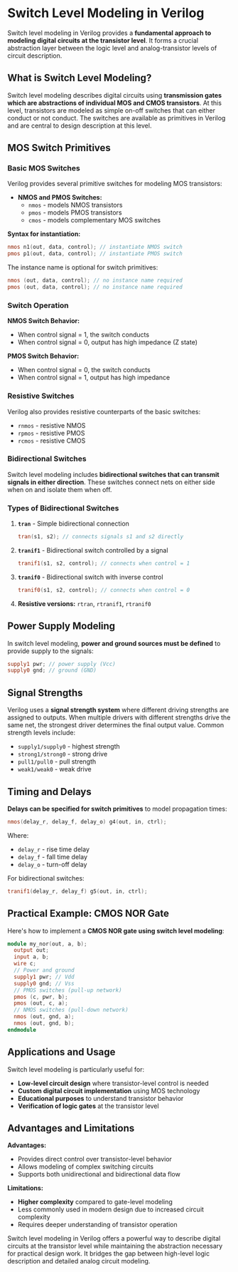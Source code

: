 # Switch Level Modeling in Verilog

Switch level modeling in Verilog provides a **fundamental approach to modeling digital circuits at the transistor level**. It forms a crucial abstraction layer between the logic level and analog-transistor levels of circuit description.

## What is Switch Level Modeling?

Switch level modeling describes digital circuits using **transmission gates which are abstractions of individual MOS and CMOS transistors**. At this level, transistors are modeled as simple on-off switches that can either conduct or not conduct. The switches are available as primitives in Verilog and are central to design description at this level.

## MOS Switch Primitives

### Basic MOS Switches

Verilog provides several primitive switches for modeling MOS transistors:

- **NMOS and PMOS Switches:**
  - `nmos` - models NMOS transistors
  - `pmos` - models PMOS transistors
  - `cmos` - models complementary MOS switches

**Syntax for instantiation:**
```verilog
nmos n1(out, data, control); // instantiate NMOS switch
pmos p1(out, data, control); // instantiate PMOS switch
```

The instance name is optional for switch primitives:
```verilog
nmos (out, data, control); // no instance name required
pmos (out, data, control); // no instance name required
```

### Switch Operation

**NMOS Switch Behavior:**
- When control signal = 1, the switch conducts
- When control signal = 0, output has high impedance (Z state)

**PMOS Switch Behavior:**
- When control signal = 0, the switch conducts
- When control signal = 1, output has high impedance

### Resistive Switches

Verilog also provides resistive counterparts of the basic switches:
- `rnmos` - resistive NMOS
- `rpmos` - resistive PMOS
- `rcmos` - resistive CMOS

### Bidirectional Switches

Switch level modeling includes **bidirectional switches that can transmit signals in either direction**. These switches connect nets on either side when on and isolate them when off.

### Types of Bidirectional Switches

1. **`tran`** - Simple bidirectional connection
   ```verilog
   tran(s1, s2); // connects signals s1 and s2 directly
   ```
2. **`tranif1`** - Bidirectional switch controlled by a signal
   ```verilog
   tranif1(s1, s2, control); // connects when control = 1
   ```
3. **`tranif0`** - Bidirectional switch with inverse control
   ```verilog
   tranif0(s1, s2, control); // connects when control = 0
   ```
4. **Resistive versions:** `rtran`, `rtranif1`, `rtranif0`

## Power Supply Modeling

In switch level modeling, **power and ground sources must be defined** to provide supply to the signals:
```verilog
supply1 pwr; // power supply (Vcc)
supply0 gnd; // ground (GND)
```

## Signal Strengths

Verilog uses a **signal strength system** where different driving strengths are assigned to outputs. When multiple drivers with different strengths drive the same net, the strongest driver determines the final output value. Common strength levels include:
- `supply1/supply0` - highest strength
- `strong1/strong0` - strong drive
- `pull1/pull0` - pull strength
- `weak1/weak0` - weak drive

## Timing and Delays

**Delays can be specified for switch primitives** to model propagation times:
```verilog
nmos(delay_r, delay_f, delay_o) g4(out, in, ctrl);
```
Where:
- `delay_r` - rise time delay
- `delay_f` - fall time delay
- `delay_o` - turn-off delay

For bidirectional switches:
```verilog
tranif1(delay_r, delay_f) g5(out, in, ctrl);
```

## Practical Example: CMOS NOR Gate

Here's how to implement a **CMOS NOR gate using switch level modeling**:
```verilog
module my_nor(out, a, b);
  output out;
  input a, b;
  wire c;
  // Power and ground
  supply1 pwr; // Vdd
  supply0 gnd; // Vss
  // PMOS switches (pull-up network)
  pmos (c, pwr, b);
  pmos (out, c, a);
  // NMOS switches (pull-down network)
  nmos (out, gnd, a);
  nmos (out, gnd, b);
endmodule
```

## Applications and Usage

Switch level modeling is particularly useful for:
- **Low-level circuit design** where transistor-level control is needed
- **Custom digital circuit implementation** using MOS technology
- **Educational purposes** to understand transistor behavior
- **Verification of logic gates** at the transistor level

## Advantages and Limitations

**Advantages:**
- Provides direct control over transistor-level behavior
- Allows modeling of complex switching circuits
- Supports both unidirectional and bidirectional data flow

**Limitations:**
- **Higher complexity** compared to gate-level modeling
- Less commonly used in modern design due to increased circuit complexity
- Requires deeper understanding of transistor operation

Switch level modeling in Verilog offers a powerful way to describe digital circuits at the transistor level while maintaining the abstraction necessary for practical design work. It bridges the gap between high-level logic description and detailed analog circuit modeling.

